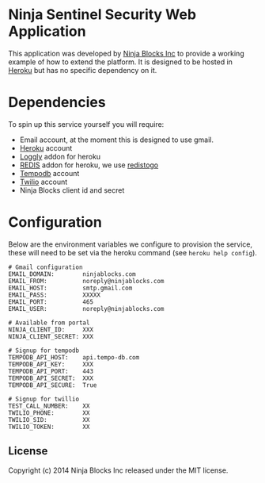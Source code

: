# Ninja Sentinel Security Web Application

This application was developed by [Ninja Blocks Inc](http://ninjablocks.com) to provide a working example of how to extend the platform. It is
designed to be hosted in [Heroku](http://heroku.com) but has no specific dependency on it.

# Dependencies

To spin up this service yourself you will require:

* Email account, at the moment this is designed to use gmail.
* [Heroku](http://heroku.com) account
* [Loggly](http://loggly.com) addon for heroku
* [REDIS](http://redis.io) addon for heroku, we use [redistogo](http://redistogo.com/)
* [Tempodb](https://tempo-db.com/) account
* [Twilio](https://www.twilio.com/) account
* Ninja Blocks client id and secret

# Configuration

Below are the environment variables we configure to provision the service, these will need to be set via the heroku command (see `heroku help config`).

```
# Gmail configuration
EMAIL_DOMAIN:        ninjablocks.com
EMAIL_FROM:          noreply@ninjablocks.com
EMAIL_HOST:          smtp.gmail.com
EMAIL_PASS:          XXXXX
EMAIL_PORT:          465
EMAIL_USER:          noreply@ninjablocks.com

# Available from portal
NINJA_CLIENT_ID:     XXX
NINJA_CLIENT_SECRET: XXX

# Signup for tempodb
TEMPODB_API_HOST:    api.tempo-db.com
TEMPODB_API_KEY:     XXX
TEMPODB_API_PORT:    443
TEMPODB_API_SECRET:  XXX
TEMPODB_API_SECURE:  True

# Signup for twillio
TEST_CALL_NUMBER:    XX
TWILIO_PHONE:        XX
TWILIO_SID:          XX
TWILIO_TOKEN:        XX
```

## License
Copyright (c) 2014 Ninja Blocks Inc released under the MIT license.